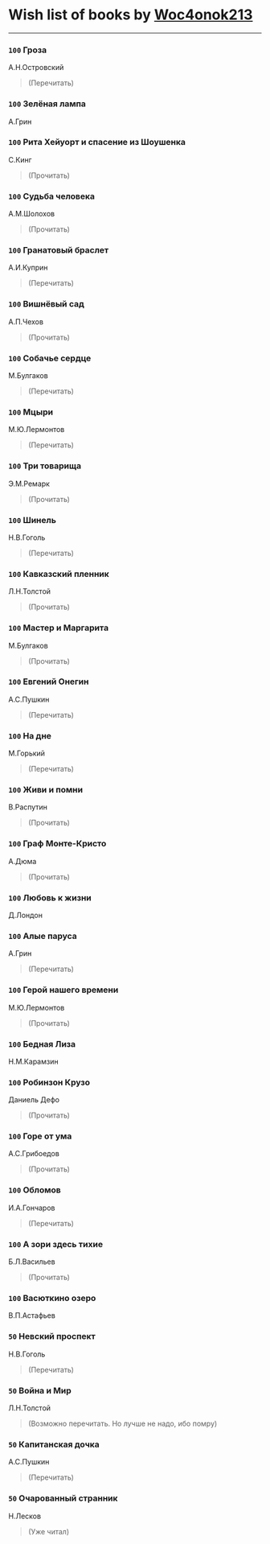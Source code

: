 # Wish list of books by [Woc4onok213](https://plus.google.com/u/0/103474005216004236389/)
---

### `100` Гроза
А.Н.Островский
> (Перечитать)

### `100` Зелёная лампа
А.Грин

### `100` Рита Хейуорт и спасение из Шоушенка
С.Кинг
> (Прочитать)

### `100` Судьба человека
А.М.Шолохов
> (Прочитать)

### `100` Гранатовый браслет
А.И.Куприн
> (Перечитать)

### `100` Вишнёвый сад
А.П.Чехов
> (Прочитать)

### `100` Собачье сердце
М.Булгаков
> (Перечитать)

### `100` Мцыри
М.Ю.Лермонтов
> (Перечитать)

### `100` Три товарища
Э.М.Ремарк
> (Прочитать)

### `100` Шинель
Н.В.Гоголь
> (Перечитать)

### `100` Кавказский пленник
Л.Н.Толстой
> (Прочитать)

### `100` Мастер и Маргарита
М.Булгаков
> (Прочитать)

### `100` Евгений Онегин
А.С.Пушкин
> (Перечитать)

### `100` На дне
М.Горький
> (Перечитать)

### `100` Живи и помни
В.Распутин
> (Прочитать)

### `100` Граф Монте-Кристо
А.Дюма
> (Прочитать)

### `100` Любовь к жизни
Д.Лондон

### `100` Алые паруса
А.Грин
> (Перечитать)

### `100` Герой нашего времени
М.Ю.Лермонтов
> (Прочитать)

### `100` Бедная Лиза
Н.М.Карамзин

### `100` Робинзон Крузо
Даниель Дефо
> (Прочитать)

### `100` Горе от ума
А.С.Грибоедов
> (Прочитать)

### `100` Обломов
И.А.Гончаров
> (Перечитать)

### `100` А зори здесь тихие
Б.Л.Васильев
> (Прочитать)

### `100` Васюткино озеро
В.П.Астафьев

### `50` Невский проспект
Н.В.Гоголь
> (Перечитать)

### `50` Война и Мир
Л.Н.Толстой
> (Возможно перечитать. Но лучше не надо, ибо помру)

### `50` Капитанская дочка
А.С.Пушкин
> (Перечитать)

### `50` Очарованный странник
Н.Лесков
> (Уже читал)

